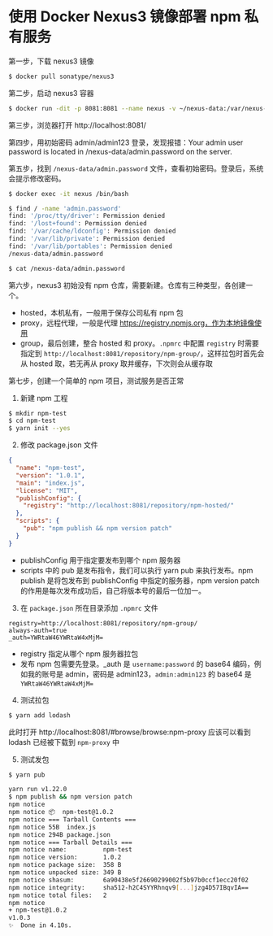# 使用 Docker Nexus3 镜像部署 npm 私有服务

第一步，下载 nexus3 镜像
```bash
$ docker pull sonatype/nexus3
```

第二步，启动 nexus3 容器
```bash
$ docker run -dit -p 8081:8081 --name nexus -v ~/nexus-data:/var/nexus-data --restart=always sonatype/nexus3
```

第三步，浏览器打开 http://localhost:8081/

第四步，用初始密码 admin/admin123 登录，发现报错：Your admin user password is located in /nexus-data/admin.password on the server.

第五步，找到 `/nexus-data/admin.password` 文件，查看初始密码。登录后，系统会提示修改密码。
```bash
$ docker exec -it nexus /bin/bash

$ find / -name 'admin.password'
find: '/proc/tty/driver': Permission denied
find: '/lost+found': Permission denied
find: '/var/cache/ldconfig': Permission denied
find: '/var/lib/private': Permission denied
find: '/var/lib/portables': Permission denied
/nexus-data/admin.password

$ cat /nexus-data/admin.password
```

第六步，nexus3 初始没有 npm 仓库，需要新建。仓库有三种类型，各创建一个。
* hosted，本机私有，一般用于保存公司私有 npm 包
* proxy，远程代理，一般是代理 https://registry.npmjs.org，作为本地镜像使用
* group，最后创建，整合 hosted 和 proxy。`.npmrc` 中配置 `registry` 时需要指定到 `http://localhost:8081/repository/npm-group/`，这样拉包时首先会从 hosted 取，若无再从 proxy 取并缓存，下次则会从缓存取

第七步，创建一个简单的 npm 项目，测试服务是否正常

1) 新建 npm 工程
```bash
$ mkdir npm-test
$ cd npm-test
$ yarn init --yes
```

2) 修改 package.json 文件
```Json
{
  "name": "npm-test",
  "version": "1.0.1",
  "main": "index.js",
  "license": "MIT",
  "publishConfig": {
    "registry": "http://localhost:8081/repository/npm-hosted/"
  },
  "scripts": {
    "pub": "npm publish && npm version patch"
  }
}
```
* publishConfig 用于指定要发布到哪个 npm 服务器
* scripts 中的 pub 是发布指令，我们可以执行 yarn pub 来执行发布。npm publish 是将包发布到 publishConfig 中指定的服务器，npm version patch 的作用是每次发布成功后，自己将版本号的最后一位加一。

3) 在 `package.json` 所在目录添加 `.npmrc` 文件
```
registry=http://localhost:8081/repository/npm-group/
always-auth=true
_auth=YWRtaW46YWRtaW4xMjM=
```
* registry 指定从哪个 npm 服务器拉包
* 发布 npm 包需要先登录。_auth 是 `username:password` 的 base64 编码，例如我的账号是 admin，密码是 admin123，`admin:admin123` 的 base64 是 `YWRtaW46YWRtaW4xMjM=`

4) 测试拉包
```bash
$ yarn add lodash
```
此时打开 http://localhost:8081/#browse/browse:npm-proxy 应该可以看到 lodash 已经被下载到 `npm-proxy` 中

5) 测试发包
```bash
$ yarn pub

yarn run v1.22.0
$ npm publish && npm version patch
npm notice 
npm notice 📦  npm-test@1.0.2
npm notice === Tarball Contents === 
npm notice 55B  index.js    
npm notice 294B package.json
npm notice === Tarball Details === 
npm notice name:          npm-test                                
npm notice version:       1.0.2                                   
npm notice package size:  358 B                                   
npm notice unpacked size: 349 B                                   
npm notice shasum:        6a90438e5f26690299002f5b97b0ccf1ecc20f02
npm notice integrity:     sha512-h2C4SYYRhnqv9[...]jzg4D57IBqvIA==
npm notice total files:   2                                       
npm notice 
+ npm-test@1.0.2
v1.0.3
✨  Done in 4.10s.
```